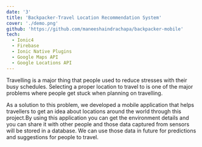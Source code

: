 ```yaml
---
date: '3'
title: 'Backpacker-Travel Location Recommendation System'
cover: './demo.png'
github: 'https://github.com/maneeshaindrachapa/backpacker-mobile'
tech:
  - Ionic4
  - Firebase
  - Ionic Native Plugins
  - Google Maps API
  - Google Locations API
---
```


Travelling is a major thing that people used to reduce stresses with their busy schedules. Selecting a proper location to travel to is one of the major problems where people get stuck when planning on travelling.

As a solution to this problem, we developed a mobile application that helps travellers to get an idea about locations around the world through this project.By using this application you can get the environment details and you can share it with other people and those data captured from sensors will be stored in a database. We can use those data in future for predictions and suggestions for people to travel.